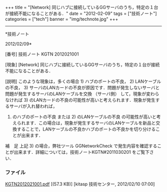 ﻿+++
title = "[Network] 同じハブに接続しているGGサーバのうち，特定の１台が接続不能になることがある．"
date = "2012-02-09"
tags = ["技術ノート"]
categories = ["tech"]
banner = "img/technote.jpg"
+++

-----------------------------------------------------------------------------------------------------------------------------

*技術ノート

2012/02/09*


[番号]
技術ノート KGTN 2012021001

[現象]
[Network]
同じハブに接続しているGGサーバのうち，特定の１台が接続不能になることがある．

[説明]
このような現象は，多くの場合 1) ハブのポートの不良， 2)
LANケーブルの不良， 3)
サーバのLANカードの不良が原因です．問題が発生しないサーバと問題が発生するサーバのLANケーブルを交換
（サーバ側） して，現象が変わらなければ 3)
のLANカードの不良の可能性が高いと考えられます．現象が発生するサーバが入れ替われば，
1) のハブのポートの不良 または 2) のLANケーブルの不良
の可能性が高いと考えられます．この場合は，現象が発生するサーバのLANケーブルを新品と交換することで，LANケーブルの不良かハブのポートの不良かを切り分けることが出来ます．

補　足
上記 3) の場合，弊社ツール GGNetworkCheck
で発生内容を確認することが出来ます．詳細については，技術ノートKGTN#2011030201
をご覧下さい．


### ファイル

 
 


[KGTN2012021001.pdf](http://techreport.kitasp.net/attachments/download/837/KGTN2012021001.pdf)
 [(57.3 KB)] [kitasp 技術センター, 2012/02/10
07:00]


 


 

